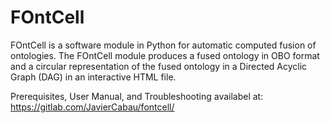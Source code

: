 # FOntCell

FOntCell is a software module in Python for automatic computed fusion of ontologies. The FOntCell module produces a fused ontology in OBO format and a circular representation of the fused ontology in a Directed Acyclic Graph (DAG) in an interactive HTML file.

Prerequisites, User Manual, and Troubleshooting availabel at: https://gitlab.com/JavierCabau/fontcell/
